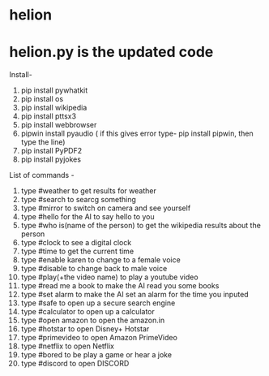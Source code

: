 # helion

# helion.py is the updated code

Install-
1. pip install pywhatkit
2. pip install os
3. pip install wikipedia
4. pip install pttsx3
5. pip install webbrowser
6. pipwin install pyaudio ( if this gives error type- pip install pipwin, then type the line)
7. pip install PyPDF2
8. pip install pyjokes



List of commands -
1. type #weather to get results for weather
2. type #search to searcg something
3. type #mirror to switch on camera and see yourself
4. type #hello for the AI to say hello to you
5. type #who is(name of the person) to get the wikipedia results about the person
6. type #clock to see a digital clock
7. type #time to get the current time
8. type #enable karen to change to a female voice
9. type #disable to change back to male voice
10. type #play(+the video name) to play a youtube video
11. type #read me a book to make the AI read you some books
12. type #set alarm to make the AI set an alarm for the time you inputed
13. type #safe to open up a secure search engine
14. type #calculator to open up a calculator
15. type #open amazon to open the amazon.in
16. type #hotstar to open Disney+ Hotstar
17. type #primevideo to open Amazon PrimeVideo
18. type #netflix to open Netflix
19. type #bored to be play a game or hear a joke
20. type #discord to open DISCORD
